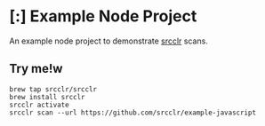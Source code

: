 # [:] Example Node Project

An example node project to demonstrate [srcclr](https://www.srcclr.com) scans.

## Try me!w

```
brew tap srcclr/srcclr
brew install srcclr
srcclr activate
srcclr scan --url https://github.com/srcclr/example-javascript
```
